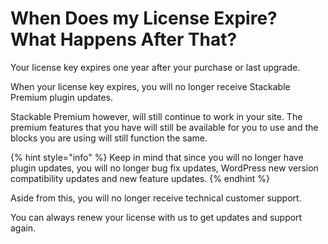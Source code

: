# When Does my License Expire? What Happens After That?

Your license key expires one year after your purchase or last upgrade.

When your license key expires, you will no longer receive Stackable Premium plugin updates.

Stackable Premium however, will still continue to work in your site. The premium features that you have will still be available for you to use and the blocks you are using will still function the same.

{% hint style="info" %}
Keep in mind that since you will no longer have plugin updates, you will no longer bug fix updates, WordPress new version compatibility updates and new feature updates.
{% endhint %}

Aside from this, you will no longer receive technical customer support.

You can always renew your license with us to get updates and support again.

